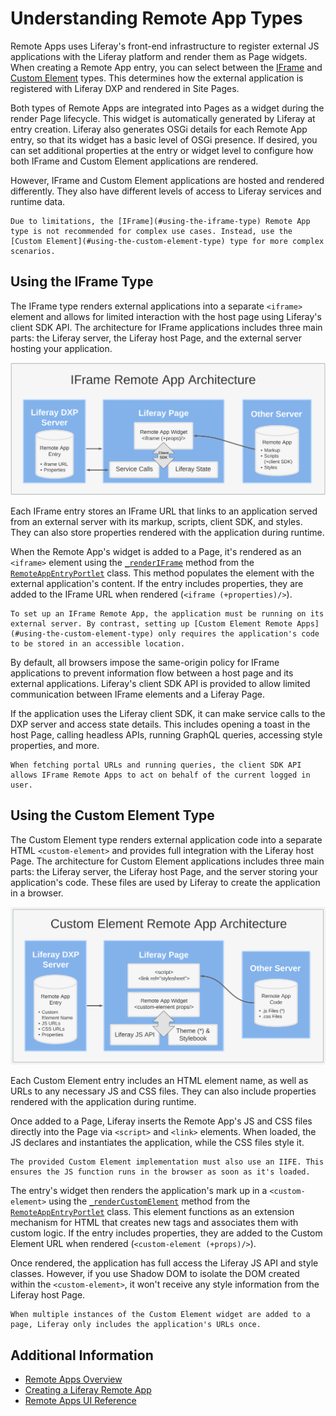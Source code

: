 # Understanding Remote App Types

Remote Apps uses Liferay's front-end infrastructure to register external JS applications with the Liferay platform and render them as Page widgets. When creating a Remote App entry, you can select between the [IFrame](#using-the-iframe-type) and [Custom Element](#using-the-custom-element-type) types. This determines how the external application is registered with Liferay DXP and rendered in Site Pages.

Both types of Remote Apps are integrated into Pages as a widget during the render Page lifecycle. This widget is automatically generated by Liferay at entry creation. Liferay also generates OSGi details for each Remote App entry, so that its widget has a basic level of OSGi presence. If desired, you can set additional properties at the entry or widget level to configure how both IFrame and Custom Element applications are rendered.

However, IFrame and Custom Element applications are hosted and rendered differently. They also have different levels of access to Liferay services and runtime data. <!--TASK: Refine-->

```{tip}
Due to limitations, the [IFrame](#using-the-iframe-type) Remote App type is not recommended for complex use cases. Instead, use the [Custom Element](#using-the-custom-element-type) type for more complex scenarios.
```

## Using the IFrame Type

The IFrame type renders external applications into a separate `<iframe>` element and allows for limited interaction with the host page using Liferay's client SDK API. The architecture for IFrame applications includes three main parts: the Liferay server, the Liferay host Page, and the external server hosting your application.

![The IFrame architecture includes a Remote App entry in the Liferay server, an application hosted on an external server, and the Liferay Page with the Remote App widget.](./understanding-remote-app-types/images/01.png)

Each IFrame entry stores an IFrame URL that links to an application served from an external server with its markup, scripts, client SDK, and styles. They can also store properties rendered with the application during runtime.

When the Remote App's widget is added to a Page, it's rendered as an `<iframe>` element using the [`_renderIFrame`](https://github.com/liferay/liferay-portal/blob/7bf2fe6b90af5f50a2fd3d0d77f1148fb71fc339/modules/apps/remote-app/remote-app-web/src/main/java/com/liferay/remote/app/web/internal/portlet/RemoteAppEntryPortlet.java#L166-L210) method from the [`RemoteAppEntryPortlet`](https://github.com/liferay/liferay-portal/blob/7bf2fe6b90af5f50a2fd3d0d77f1148fb71fc339/modules/apps/remote-app/remote-app-web/src/main/java/com/liferay/remote/app/web/internal/portlet/RemoteAppEntryPortlet.java) class. This method populates the element with the external application's content. If the entry includes properties, they are added to the IFrame URL when rendered (`<iframe (+properties)/>`).

```{note}
To set up an IFrame Remote App, the application must be running on its external server. By contrast, setting up [Custom Element Remote Apps](#using-the-custom-element-type) only requires the application's code to be stored in an accessible location.
```

By default, all browsers impose the same-origin policy for IFrame applications to prevent information flow between a host page and its external applications. Liferay's client SDK API is provided to allow limited communication between IFrame elements and a Liferay Page.

If the application uses the Liferay client SDK, it can make service calls to the DXP server and access state details. This includes opening a toast in the host Page, calling headless APIs, running GraphQL queries, accessing style properties, and more. <!-- Q: How is the client SDK API provided? -->

```{note}
When fetching portal URLs and running queries, the client SDK API allows IFrame Remote Apps to act on behalf of the current logged in user.
```

## Using the Custom Element Type

The Custom Element type renders external application code into a separate HTML `<custom-element>` and provides full integration with the Liferay host Page. The architecture for Custom Element applications includes three main parts: the Liferay server, the Liferay host Page, and the server storing your application's code. These files are used by Liferay to create the application in a browser.

![The Custom Element architecture includes a Remote App entry in the Liferay server, application code stored on a server, and the Liferay Page with the Remote App widget.](./understanding-remote-app-types/images/02.png)

Each Custom Element entry includes an HTML element name, as well as URLs to any necessary JS and CSS files. They can also include properties rendered with the application during runtime.

Once added to a Page, Liferay inserts the Remote App's JS and CSS files directly into the Page via `<script>` and `<link>` elements. When loaded, the JS declares and instantiates the application, while the CSS files style it.

```{important}
The provided Custom Element implementation must also use an IIFE. This ensures the JS function runs in the browser as soon as it's loaded. 
```

The entry's widget then renders the application's mark up in a `<custom-element>` using the [`_renderCustomElement`](https://github.com/liferay/liferay-portal/blob/7bf2fe6b90af5f50a2fd3d0d77f1148fb71fc339/modules/apps/remote-app/remote-app-web/src/main/java/com/liferay/remote/app/web/internal/portlet/RemoteAppEntryPortlet.java#L116-L164) method from the [`RemoteAppEntryPortlet`](https://github.com/liferay/liferay-portal/blob/7bf2fe6b90af5f50a2fd3d0d77f1148fb71fc339/modules/apps/remote-app/remote-app-web/src/main/java/com/liferay/remote/app/web/internal/portlet/RemoteAppEntryPortlet.java) class. This element functions as an extension mechanism for HTML that creates new tags and associates them with custom logic. If the entry includes properties, they are added to the Custom Element URL when rendered (`<custom-element (+props)/>`).

Once rendered, the application has full access the Liferay JS API and style classes. However, if you use Shadow DOM to isolate the DOM created within the `<custom-element>`, it won't receive any style information from the Liferay host Page.

```{note}
When multiple instances of the Custom Element widget are added to a page, Liferay only includes the application's URLs once.
```

## Additional Information

* [Remote Apps Overview](../remote-apps.md)
* [Creating a Liferay Remote App](./creating-a-liferay-remote-app.md)
* [Remote Apps UI Reference](./remote-apps-ui-reference.md)
